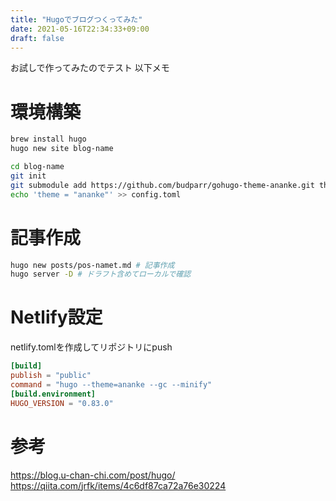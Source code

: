 ```yaml
---
title: "Hugoでブログつくってみた"
date: 2021-05-16T22:34:33+09:00
draft: false
---
```


お試しで作ってみたのでテスト
以下メモ
# 環境構築
```sh
brew install hugo
hugo new site blog-name

cd blog-name
git init
git submodule add https://github.com/budparr/gohugo-theme-ananke.git themes/ananke
echo 'theme = "ananke"' >> config.toml
```

# 記事作成
```sh
hugo new posts/pos-namet.md # 記事作成
hugo server -D # ドラフト含めてローカルで確認
```

# Netlify設定
netlify.tomlを作成してリポジトリにpush
```toml:netlify.toml
[build]
publish = "public"
command = "hugo --theme=ananke --gc --minify"
[build.environment]
HUGO_VERSION = "0.83.0"
```

# 参考
https://blog.u-chan-chi.com/post/hugo/
https://qiita.com/jrfk/items/4c6df87ca72a76e30224

